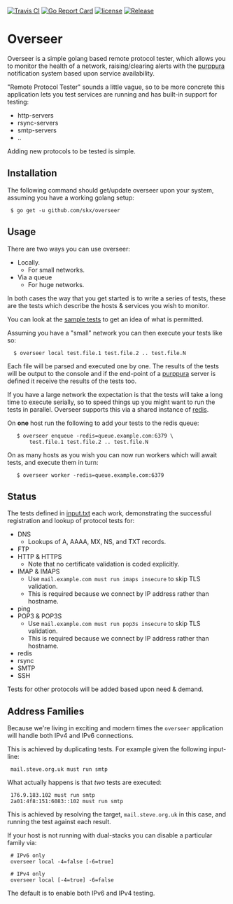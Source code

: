 [![Travis CI](https://img.shields.io/travis/skx/overseer/master.svg?style=flat-square)](https://travis-ci.org/skx/overseer)
[![Go Report Card](https://goreportcard.com/badge/github.com/skx/overseer)](https://goreportcard.com/report/github.com/skx/overseer)
[![license](https://img.shields.io/github/license/skx/overseer.svg)](https://github.com/skx/overseer/blob/master/LICENSE)
[![Release](https://img.shields.io/github/release/skx/overseer.svg)](https://github.com/skx/overseer/releases/latest)


# Overseer

Overseer is a simple golang based remote protocol tester, which allows you to monitor the health of a network, raising/clearing alerts with the [purppura](https://github.com/skx/purppura/) notification system based upon service availability.

"Remote Protocol Tester" sounds a little vague, so to be more concrete this application lets you test services are running and has built-in support for testing:

* http-servers
* rsync-servers
* smtp-servers
* ..

Adding new protocols to be tested is simple.


## Installation

The following command should get/update overseer upon your system, assuming
you have a working golang setup:

     $ go get -u github.com/skx/overseer


## Usage

There are two ways you can use overseer:

* Locally.
   * For small networks.
* Via a queue
   * For huge networks.

In both cases the way that you get started is to write a series of tests,
these are the tests which describe the hosts & services you wish to monitor.

You can look at the [sample tests](input.txt) to get an idea of what is permitted.

Assuming you have a "small" network you can then execute your tests like so:

      $ overseer local test.file.1 test.file.2 .. test.file.N

Each file will be parsed and executed one by one.  The results of the
tests will be output to the console and if the end-point of a [purppura](https://github.com/skx/purppura) server is defined it receive the results of the tests too.

If you have a large network the expectation is that the tests will take a long time to execute serially, so to speed things up you might want to run the tests
in parallel.   Overseer supports this via a shared instance of [redis](https://redis.io/).

On __one__ host run the following to add your tests to the redis queue:

       $ overseer enqueue -redis=queue.example.com:6379 \
           test.file.1 test.file.2 .. test.file.N

On as many hosts as you wish you can now run workers which will await tests, and execute them in turn:

       $ overseer worker -redis=queue.example.com:6379


## Status

The tests defined in [input.txt](input.txt) each work, demonstrating
the successful registration and lookup of protocol tests for:

* DNS
  * Lookups of A, AAAA, MX, NS, and TXT records.
* FTP
* HTTP & HTTPS
   * Note that no certificate validation is coded explicitly.
* IMAP & IMAPS
   * Use `mail.example.com must run imaps insecure` to skip TLS validation.
   * This is required because we connect by IP address rather than hostname.
* ping
* POP3 & POP3S
   * Use `mail.example.com must run pop3s insecure` to skip TLS validation.
   * This is required because we connect by IP address rather than hostname.
* redis
* rsync
* SMTP
* SSH

Tests for other protocols will be added based upon need & demand.


## Address Families

Because we're living in exciting and modern times the `overseer` application
will handle both IPv4 and IPv6 connections.

This is achieved by duplicating tests.  For example given the following input-line:

     mail.steve.org.uk must run smtp

What actually happens is that _two_ tests are executed:

     176.9.183.102 must run smtp
     2a01:4f8:151:6083::102 must run smtp

This is achieved by resolving the target, `mail.steve.org.uk` in this case, and running the test against each result.

If your host is not running with dual-stacks you can disable a particular family via:

     # IPv6 only
     overseer local -4=false [-6=true]

     # IPv4 only
     overseer local [-4=true] -6=false

The default is to enable both IPv6 and IPv4 testing.
